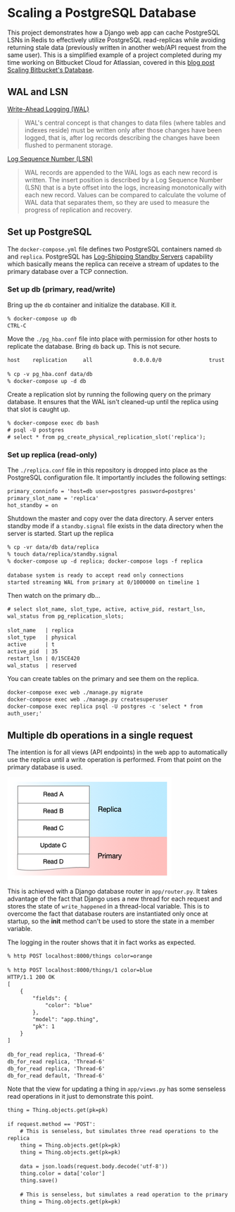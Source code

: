# Scaling a PostgreSQL Database

This project demonstrates how a Django web app can cache PostgreSQL LSNs in Redis to effectively utilize PostgreSQL read-replicas while avoiding returning stale data (previously written in another web/API request from the same user). This is a simplified example of a project completed during my time working on Bitbucket Cloud for Atlassian, covered in this [blog post Scaling Bitbucket's Database](https://bitbucket.org/blog/scaling-bitbuckets-database).


## WAL and LSN

[Write-Ahead Logging (WAL)](https://www.postgresql.org/docs/current/wal-intro.html)

> WAL's central concept is that changes to data files (where tables and indexes reside) must be written only after those changes have been logged, that is, after log records describing the changes have been flushed to permanent storage. 


[Log Sequence Number (LSN)](https://www.postgresql.org/docs/current/wal-internals.html)

> WAL records are appended to the WAL logs as each new record is written. The insert position is described by a Log Sequence Number (LSN) that is a byte offset into the logs, increasing monotonically with each new record. Values can be compared to calculate the volume of WAL data that separates them, so they are used to measure the progress of replication and recovery.


## Set up PostgreSQL

The `docker-compose.yml` file defines two PostgreSQL containers named `db` and `replica`. PostgreSQL has [Log-Shipping Standby Servers](https://www.postgresql.org/docs/13/warm-standby.html) capability which basically means the replica can receive a stream of updates to the primary database over a TCP connection.


### Set up db (primary, read/write)

Bring up the `db` container and initialize the database. Kill it.

    % docker-compose up db
    CTRL-C


Move the `./pg_hba.conf` file into place with permission for other hosts to replicate the database. Bring `db` back up. This is not secure.

    host    replication     all             0.0.0.0/0               trust

    % cp -v pg_hba.conf data/db
    % docker-compose up -d db

Create a replication slot by running the following query on the primary database. It ensures that the WAL isn't cleaned-up until the replica using that slot is caught up.

    % docker-compose exec db bash
    # psql -U postgres
    # select * from pg_create_physical_replication_slot('replica');


### Set up replica (read-only)

The `./replica.conf` file in this repository is dropped into place as the PostgreSQL configuration file. It importantly includes the following settings:

    primary_conninfo = 'host=db user=postgres password=postgres'
    primary_slot_name = 'replica' 
    hot_standby = on 

Shutdown the master and copy over the data directory. A server enters standby mode if a `standby.signal` file exists in the data directory when the server is started. Start up the replica

    % cp -vr data/db data/replica
    % touch data/replica/standby.signal
    % docker-compose up -d replica; docker-compose logs -f replica

    database system is ready to accept read only connections
    started streaming WAL from primary at 0/1000000 on timeline 1

Then watch on the primary db...

    # select slot_name, slot_type, active, active_pid, restart_lsn, wal_status from pg_replication_slots;

    slot_name   | replica
    slot_type   | physical
    active      | t
    active_pid  | 35
    restart_lsn | 0/15CE420
    wal_status  | reserved

You can create tables on the primary and see them on the replica.

    docker-compose exec web ./manage.py migrate
    docker-compose exec web ./manage.py createsuperuser
    docker-compose exec replica psql -U postgres -c 'select * from auth_user;'


## Multiple db operations in a single request

The intention is for all views (API endpoints) in the web app to automatically use the replica until a write operation is performed. From that point on the primary database is used.

![one request multiple db operations](images/Database2.png)

This is achieved with a Django database router in `app/router.py`. It takes advantage of the fact that Django uses a new thread for each request and stores the state of `write_happened` in a thread-local variable. This is to overcome the fact that database routers are instantiated only once at startup, so the __init__ method can't be used to store the state in a member variable.

The logging in the router shows that it in fact works as expected.

    % http POST localhost:8000/things color=orange

    % http POST localhost:8000/things/1 color=blue
    HTTP/1.1 200 OK
    [
        {
            "fields": {
                "color": "blue"
            },
            "model": "app.thing",
            "pk": 1
        }
    ]

    db_for_read replica, 'Thread-6'
    db_for_read replica, 'Thread-6'
    db_for_read replica, 'Thread-6'
    db_for_read default, 'Thread-6'


Note that the view for updating a thing in `app/views.py` has some senseless read operations in it just to demonstrate this point.

    thing = Thing.objects.get(pk=pk)

    if request.method == 'POST':
        # This is senseless, but simulates three read operations to the replica
        thing = Thing.objects.get(pk=pk)
        thing = Thing.objects.get(pk=pk)

        data = json.loads(request.body.decode('utf-8'))
        thing.color = data['color']
        thing.save()

        # This is senseless, but simulates a read operation to the primary
        thing = Thing.objects.get(pk=pk)
